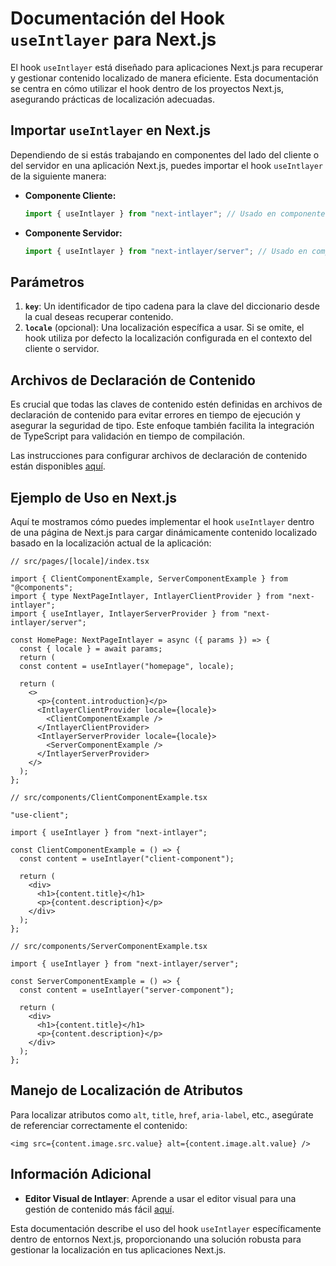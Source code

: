 # Documentación del Hook `useIntlayer` para Next.js

El hook `useIntlayer` está diseñado para aplicaciones Next.js para recuperar y gestionar contenido localizado de manera eficiente. Esta documentación se centra en cómo utilizar el hook dentro de los proyectos Next.js, asegurando prácticas de localización adecuadas.

## Importar `useIntlayer` en Next.js

Dependiendo de si estás trabajando en componentes del lado del cliente o del servidor en una aplicación Next.js, puedes importar el hook `useIntlayer` de la siguiente manera:

- **Componente Cliente:**

  ```javascript
  import { useIntlayer } from "next-intlayer"; // Usado en componentes del lado del cliente
  ```

- **Componente Servidor:**

  ```javascript
  import { useIntlayer } from "next-intlayer/server"; // Usado en componentes del lado del servidor
  ```

## Parámetros

1. **`key`**: Un identificador de tipo cadena para la clave del diccionario desde la cual deseas recuperar contenido.
2. **`locale`** (opcional): Una localización específica a usar. Si se omite, el hook utiliza por defecto la localización configurada en el contexto del cliente o servidor.

## Archivos de Declaración de Contenido

Es crucial que todas las claves de contenido estén definidas en archivos de declaración de contenido para evitar errores en tiempo de ejecución y asegurar la seguridad de tipo. Este enfoque también facilita la integración de TypeScript para validación en tiempo de compilación.

Las instrucciones para configurar archivos de declaración de contenido están disponibles [aquí](https://github.com/aymericzip/intlayer/blob/main/docs/docs/content_declaration/get_started_en.md).

## Ejemplo de Uso en Next.js

Aquí te mostramos cómo puedes implementar el hook `useIntlayer` dentro de una página de Next.js para cargar dinámicamente contenido localizado basado en la localización actual de la aplicación:

```tsx
// src/pages/[locale]/index.tsx

import { ClientComponentExample, ServerComponentExample } from "@components";
import { type NextPageIntlayer, IntlayerClientProvider } from "next-intlayer";
import { useIntlayer, IntlayerServerProvider } from "next-intlayer/server";

const HomePage: NextPageIntlayer = async ({ params }) => {
  const { locale } = await params;
  return (
  const content = useIntlayer("homepage", locale);

  return (
    <>
      <p>{content.introduction}</p>
      <IntlayerClientProvider locale={locale}>
        <ClientComponentExample />
      </IntlayerClientProvider>
      <IntlayerServerProvider locale={locale}>
        <ServerComponentExample />
      </IntlayerServerProvider>
    </>
  );
};
```

```tsx
// src/components/ClientComponentExample.tsx

"use-client";

import { useIntlayer } from "next-intlayer";

const ClientComponentExample = () => {
  const content = useIntlayer("client-component");

  return (
    <div>
      <h1>{content.title}</h1>
      <p>{content.description}</p>
    </div>
  );
};
```

```tsx
// src/components/ServerComponentExample.tsx

import { useIntlayer } from "next-intlayer/server";

const ServerComponentExample = () => {
  const content = useIntlayer("server-component");

  return (
    <div>
      <h1>{content.title}</h1>
      <p>{content.description}</p>
    </div>
  );
};
```

## Manejo de Localización de Atributos

Para localizar atributos como `alt`, `title`, `href`, `aria-label`, etc., asegúrate de referenciar correctamente el contenido:

```tsx
<img src={content.image.src.value} alt={content.image.alt.value} />
```

## Información Adicional

- **Editor Visual de Intlayer**: Aprende a usar el editor visual para una gestión de contenido más fácil [aquí](https://github.com/aymericzip/intlayer/blob/main/docs/docs/intlayer_editor_en.md).

Esta documentación describe el uso del hook `useIntlayer` específicamente dentro de entornos Next.js, proporcionando una solución robusta para gestionar la localización en tus aplicaciones Next.js.

